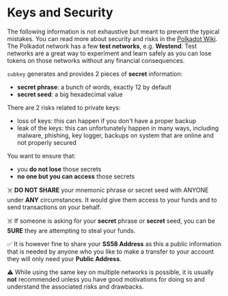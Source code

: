 # Keys and Security

The following information is not exhaustive but meant to prevent the typical mistakes.
You can read more about security and risks in the [Polkadot Wiki](https://wiki.polkadot.network/docs/learn-account-generation).
The Polkadot network has a few **test networks**, e.g. **Westend**. Test networks are a great way to experiment and learn safely as you can lose tokens on those networks without any financial consequences.

`subkey` generates and provides 2 pieces of **secret** information:
- **secret phrase**: a bunch of words, exactly 12 by default
- **secret seed**: a big hexadecimal value

There are 2 risks related to private keys:
- loss of keys: this can happen if you don't have a proper backup
- leak of the keys: this can unfortunately happen in many ways, including malware, phishing, key logger, backups on system that are online and not properly secured

You want to ensure that:
- you **do not lose** those secrets
- **no one but you can access** those secrets

☠️ **DO NOT SHARE** your mnemonic phrase or secret seed with ANYONE under **ANY** circumstances. It would give them access to your funds and to send transactions on your behalf.

☠️ If someone is asking for your **secret** phrase or **secret** seed, you can be **SURE** they are attempting to steal your funds.

✅ It is however fine to share your **SS58 Address** as this a public information that is needed by anyone who you like to make a transfer to your account they will only need your **Public Address**.

⚠️ While using the same key on multiple networks is possible, it is usually **not** recommended unless you have good motivations for doing so and understand the associated risks and drawbacks.
